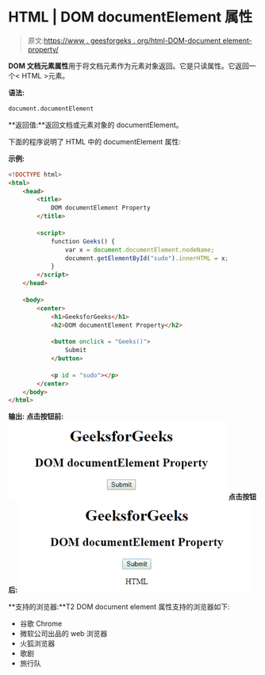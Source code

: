 # HTML | DOM documentElement 属性

> 原文:[https://www . geesforgeks . org/html-DOM-document element-property/](https://www.geeksforgeeks.org/html-dom-documentelement-property/)

**DOM 文档元素属性**用于将文档元素作为元素对象返回。它是只读属性。它返回一个< HTML >元素。

**语法:**

```html
document.documentElement 
```

**返回值:**返回文档或元素对象的 documentElement。

下面的程序说明了 HTML 中的 documentElement 属性:

**示例:**

```html
<!DOCTYPE html>
<html>
    <head>
        <title>
            DOM documentElement Property
        </title>

        <script>
            function Geeks() {
                var x = document.documentElement.nodeName;
                document.getElementById("sudo").innerHTML = x;
            }
        </script>
    </head>

    <body>
        <center>
            <h1>GeeksforGeeks</h1>
            <h2>DOM documentElement Property</h2>

            <button onclick = "Geeks()">
                Submit
            </button>

            <p id = "sudo"></p>
        </center>
    </body>
</html>                    
```

**输出:**
**点击按钮前:**
![](img/334d7046502964b3b78686470b337b12.png)
**点击按钮后:**
![](img/437c154fe71a861908cae39d1db68dc1.png)

**支持的浏览器:**T2 DOM document element 属性支持的浏览器如下:

*   谷歌 Chrome
*   微软公司出品的 web 浏览器
*   火狐浏览器
*   歌剧
*   旅行队